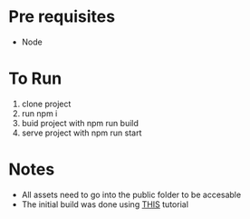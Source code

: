 
# Pre requisites
- Node

# To Run
1. clone project
2. run npm i
3. buid project with npm run build
4. serve project with npm run start

# Notes
- All assets need to go into the public folder to be accesable
- The initial build was done using [THIS](https://doc.babylonjs.com/guidedLearning/createAGame/gettingSetUp) tutorial
